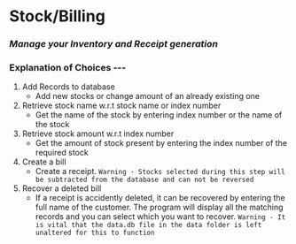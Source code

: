 # Stock/Billing

### _Manage your Inventory and Receipt generation_

### Explanation of Choices ---
1. Add Records to database
    - Add new stocks or change amount of an already existing one
1. Retrieve stock name w.r.t stock name or index number
    - Get the name of the stock by entering index number or the name of the stock
1. Retrieve stock amount w.r.t index number
    - Get the amount of stock present by entering the index number of the required stock
1. Create a bill
    - Create a receipt. `Warning - Stocks selected during this step will be subtracted from the database and can not be reversed`
1. Recover a deleted bill
    - If a receipt is accidently deleted, it can be recovered by entering the full name of the customer. The program will display all the matching records and you can select which you want to recover.
      `Warning - It is vital that the data.db file in the data folder is left unaltered for this to function`